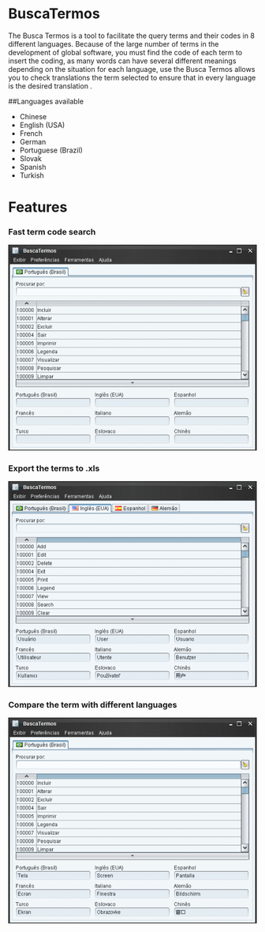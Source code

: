 # BuscaTermos

The Busca Termos is a tool to facilitate the query terms and their codes in 8 different languages. Because of the large number of terms in the development of global software, you must find the code of each term to insert the coding, as many words can have several different meanings depending on the situation for each language, use the Busca Termos allows you to check translations the term selected to ensure that in every language is the desired translation .

##Languages available

- Chinese
- English (USA)
- French
- German
- Portuguese (Brazil)
- Slovak
- Spanish	
- Turkish

# Features

### Fast term code search

![BuscaTermosDocumentation](https://raw.githubusercontent.com/Mosquito-Foundation/BuscaTermosDocumentation/master/Gifs/Search.gif)
<br>
### Export the terms to .xls

![BuscaTermosDocumentation](https://raw.githubusercontent.com/Mosquito-Foundation/BuscaTermosDocumentation/master/Gifs/Export.gif)
<br>
### Compare the term with different languages

![BuscaTermosDocumentation](https://raw.githubusercontent.com/Mosquito-Foundation/BuscaTermosDocumentation/master/Gifs/Compare.gif)
